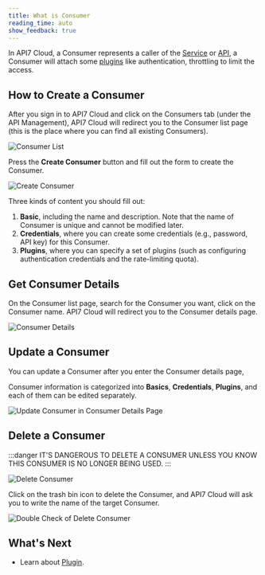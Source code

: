 ```yaml
---
title: What is Consumer
reading_time: auto
show_feedback: true
---
```


In API7 Cloud, a Consumer represents a caller of the [Service](./service.md) or
[API](./api.md), a Consumer will attach some [plugins](./plugin.md) like authentication,
throttling to limit the access.

How to Create a Consumer
------------------------

After you sign in to API7 Cloud and click on the Consumers tab
(under the API Management), API7 Cloud will redirect you to the Consumer list page
(this is the place where you can find all existing Consumers).

![Consumer List](https://static.apiseven.com/2022/12/30/consumer-list.png)

Press the **Create Consumer** button and fill out the form to create the Consumer.

![Create Consumer](https://static.apiseven.com/2022/12/30/create-consumer.png)

Three kinds of content you should fill out:

1. **Basic**, including the name and description. Note that the name of Consumer is unique
   and cannot be modified later.
2. **Credentials**, where you can create some credentials (e.g., password, API key) for this Consumer.
3. **Plugins**, where you can specify a set of plugins (such as configuring
   authentication credentials and the rate-limiting quota).

Get Consumer Details
--------------------

On the Consumer list page, search for the Consumer you want, click on the
Consumer name. API7 Cloud will redirect you to the Consumer details page.

![Consumer Details](https://static.apiseven.com/2022/12/30/consumer-detail.png)

Update a Consumer
-----------------

You can update a Consumer after you enter the Consumer details page,

Consumer information is categorized into **Basics**, **Credentials**, **Plugins**, and each of them can be edited separately.

![Update Consumer in Consumer Details Page](https://static.apiseven.com/2022/12/30/update-consumer-in-details-page.png)

Delete a Consumer
-----------------

:::danger
IT'S DANGEROUS TO DELETE A CONSUMER UNLESS YOU KNOW THIS CONSUMER IS NO
LONGER BEING USED.
:::

![Delete Consumer](https://static.apiseven.com/2022/12/30/delete-consumer.png)

Click on the trash bin icon to delete the Consumer, and API7 Cloud will ask you to write the name of the target Consumer.

![Double Check of Delete Consumer](https://static.apiseven.com/2022/12/30/delete-consumer-double-check.png)

What's Next
-----------

* Learn about [Plugin](./plugin.md).
